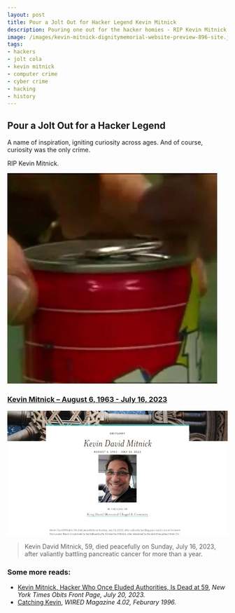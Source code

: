 ```yaml
---
layout: post
title: Pour a Jolt Out for Hacker Legend Kevin Mitnick
description: Pouring one out for the hacker homies - RIP Kevin Mitnick.
image: /images/kevin-mitnick-dignitymemorial-website-preview-896-site.jpg
tags:
- hackers
- jolt cola
- kevin mitnick
- computer crime
- cyber crime
- hacking
- history
---
```


## Pour a Jolt Out for a Hacker Legend

A name of inspiration, igniting curiosity across ages. And of course, curiosity was the only crime.

RIP Kevin Mitnick.

![Animated GIF of video clips of a hand close up opening a can of Jolt Cola, flipping the tab, then another from a different angle, then a scene of the top of can tilted, pouring as dark brown soda stream pours out slowly for a few seconds.](/images/jolt-cola-pouring-one-out-for-the-hacker-homies-animation-cyberdelianyc.webp)

### [Kevin Mitnick – August 6, 1963 - July 16, 2023](https://www.dignitymemorial.com/obituaries/las-vegas-nv/kevin-mitnick-11371668)

![Cropped screenshot of funeral home obituary web page with photo in background of Jewish Star of David building facade, white box with serif and sans serif text: "Kevin David Mitnick. August 6, 1963 - July 16, 2023. In the care of King David Memorial Chapel & Cemetery. Kevin David Mitnick, 59, died peacefully on Sunday July 16 2023 after valiantly battling pancreatic cancer for more than a year..."](/images/kevin-mitnick-dignitymemorial-website-preview-896-site.jpg)

> Kevin David Mitnick, 59, died peacefully on Sunday, July 16, 2023, after valiantly battling pancreatic cancer for more than a year. 

### Some more reads:

* [Kevin Mitnick, Hacker Who Once Eluded Authorities, Is Dead at 59](https://www.nytimes.com/2023/07/20/technology/kevin-mitnick-dead-hacker.html), *New York Times Obits Front Page, July 20, 2023.*
* [Catching Kevin](https://www.wired.com/1996/02/catching/), *WIRED Magazine 4.02, Feburary 1996.*